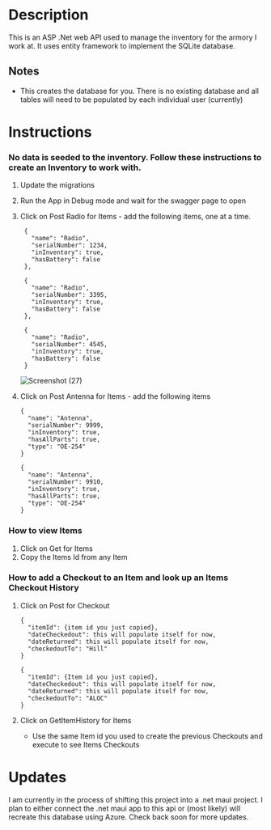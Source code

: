 <h1>
  Description
</h1>
<p>
  This is an ASP .Net web API used to manage the inventory for the armory I work at. It uses entity framework to implement the SQLite database.
</p>
<h2>
  Notes
</h2>
<ul>
  <li>This creates the database for you. There is no existing database and all tables will need to be populated by each individual user (currently)</li>
</ul>

    
# Instructions 

  ### No data is seeded to the inventory. Follow these instructions to create an Inventory to work with.
  1. Update the migrations
  2. Run the App in Debug mode and wait for the swagger page to open
  3. Click on Post Radio for Items
    - add the following items, one at a time.
      
          {
            "name": "Radio",
            "serialNumber": 1234,
            "inInventory": true,
            "hasBattery": false
          },
  
          {
            "name": "Radio",
            "serialNumber": 3395,
            "inInventory": true,
            "hasBattery": false
          },
  
          {
            "name": "Radio",
            "serialNumber": 4545,
            "inInventory": true,
            "hasBattery": false
          }

     ![Screenshot (27)](https://github.com/BKNorton/ItemInventoryApp/assets/112774855/d9522bbc-469d-4629-b519-78cd84781659)
          
   5. Click on Post Antenna for Items 
     - add the following items

          {
            "name": "Antenna",
            "serialNumber": 9999,
            "inInventory": true,
            "hasAllParts": true,
            "type": "OE-254"
          }

          {
            "name": "Antenna",
            "serialNumber": 9910,
            "inInventory": true,
            "hasAllParts": true,
            "type": "OE-254"
          }

### How to view Items 
   1. Click on Get for Items
   2. Copy the Items Id from any Item

### How to add a Checkout to an Item and look up an Items Checkout History
   1. Click on Post for Checkout
        
          {
            "itemId": {item id you just copied},
            "dateCheckedout": this will populate itself for now,
            "dateReturned": this will populate itself for now,
            "checkedoutTo": "Hill"
          }
  
          {
            "itemId": {Item id you just copied},
            "dateCheckedout": this will populate itself for now,
            "dateReturned": this will populate itself for now,
            "checkedoutTo": "ALOC"
          }

  2. Click on GetItemHistory for Items
     - Use the same Item id you used to create the previous Checkouts and execute to see Items Checkouts
    
# Updates
  I am currently in the process of shifting this project into a .net maui project. I plan to either connect the .net maui 
  app to this api or (most likely) will recreate this database using Azure. Check back soon for more updates.
